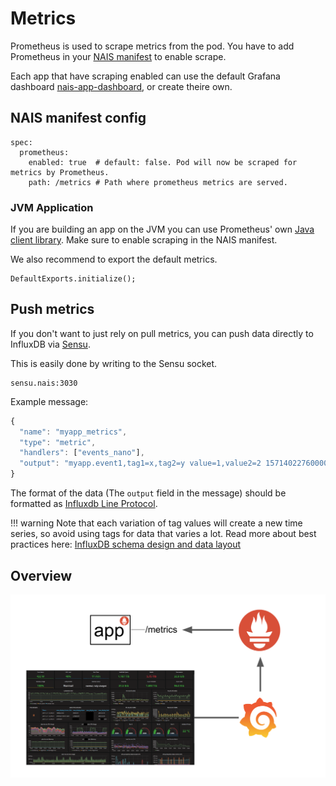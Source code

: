 # Metrics

Prometheus is used to scrape metrics from the pod. You have to add Prometheus in your [NAIS manifest](../nais-application/nais.yaml/reference.md) to enable scrape.

Each app that have scraping enabled can use the default Grafana dashboard [nais-app-dashboard](https://grafana.adeo.no/d/000000283/nais-app-dashbord), or create theire own.

## NAIS manifest config

```text
spec:
  prometheus:
    enabled: true  # default: false. Pod will now be scraped for metrics by Prometheus.
    path: /metrics # Path where prometheus metrics are served.
```

### JVM Application

If you are building an app on the JVM you can use Prometheus' own [Java client library](https://github.com/prometheus/client_java). Make sure to enable scraping in the NAIS manifest.

We also recommend to export the default metrics.

```text
DefaultExports.initialize();
```

## Push metrics

If you don't want to just rely on pull metrics, you can push data directly to InfluxDB via [Sensu](https://sensu.io/).

This is easily done by writing to the Sensu socket.

```text
sensu.nais:3030
```

Example message:

```javascript
{
  "name": "myapp_metrics",
  "type": "metric",
  "handlers": ["events_nano"],
  "output": "myapp.event1,tag1=x,tag2=y value=1,value2=2 1571402276000000000\nmyapp.event2,tag1=xx,tag2=yy value=42,value2=69 1571402276000000000"
}
```

The format of the data \(The `output` field in the message\) should be formatted as [Influxdb Line Protocol](https://docs.influxdata.com/influxdb/v1.5/write_protocols/line_protocol_tutorial/#syntax).

!!! warning
    Note that each variation of tag values will create a new time series, so avoid using tags for data that varies a lot. Read more about best practices here: [InfluxDB schema design and data layout](https://docs.influxdata.com/influxdb/v1.8/concepts/schema_and_data_layout/)

## Overview

![From app to Grafana](../assets/metrics_overview.png)


